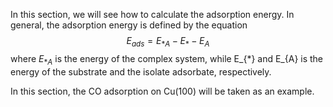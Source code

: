 In this section, we will see how to calculate the adsorption energy. In general, the adsorption energy is defined by the equation 
$$
\displaystyle E_{ads} = E_{*A} - E_{*} - E_{A}
$$
where $E_{*A}$ is the energy of the complex system, while E_{*} and E_{A} is the energy of the substrate and the isolate adsorbate, respectively. 

In this section, the CO adsorption on Cu(100) will be taken as an example. 